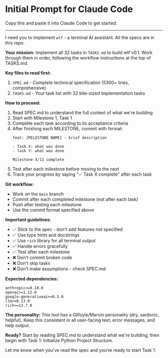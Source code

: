 # Initial Prompt for Claude Code

Copy this and paste it into Claude Code to get started:

---

I need you to implement `wtf` - a terminal AI assistant. All the specs are in this repo.

**Your mission:**
Implement all 32 tasks in `TASKS.md` to build wtf v0.1. Work through them in order, following the workflow instructions at the top of TASKS.md.

**Key files to read first:**
1. `SPEC.md` - Complete technical specification (5300+ lines, comprehensive)
2. `TASKS.md` - Your task list with 32 bite-sized implementation tasks

**How to proceed:**
1. Read SPEC.md to understand the full context of what we're building
2. Start with Milestone 1, Task 1
3. Complete each task according to its acceptance criteria
4. After finishing each MILESTONE, commit with format:
   ```
   feat: [MILESTONE NAME] - brief description
   
   - Task X: what was done
   - Task Y: what was done
   
   Milestone X/11 complete
   ```
5. Test after each milestone before moving to the next
6. Track your progress by saying "✅ Task X complete" after each task

**Git workflow:**
- Work on the `main` branch
- Commit after each completed milestone (not after each task)
- Push after testing each milestone
- Use the commit format specified above

**Important guidelines:**
- ✅ Stick to the spec - don't add features not specified
- ✅ Use type hints and docstrings
- ✅ Use `rich` library for all terminal output
- ✅ Handle errors gracefully
- ✅ Test after each milestone
- ❌ Don't commit broken code
- ❌ Don't skip tasks
- ❌ Don't make assumptions - check SPEC.md

**Expected dependencies:**
```
anthropic>=0.18.0
openai>=1.12.0
google-generativeai>=0.3.0
llm>=0.13.0
rich>=13.7.0
```

**The personality:**
This tool has a Gilfoyle/Marvin personality (dry, sardonic, helpful). Keep this consistent in all user-facing text, error messages, and help output.

**Ready?**
Start by reading SPEC.md to understand what we're building, then begin with Task 1: Initialize Python Project Structure.

Let me know when you've read the spec and you're ready to start Task 1.

